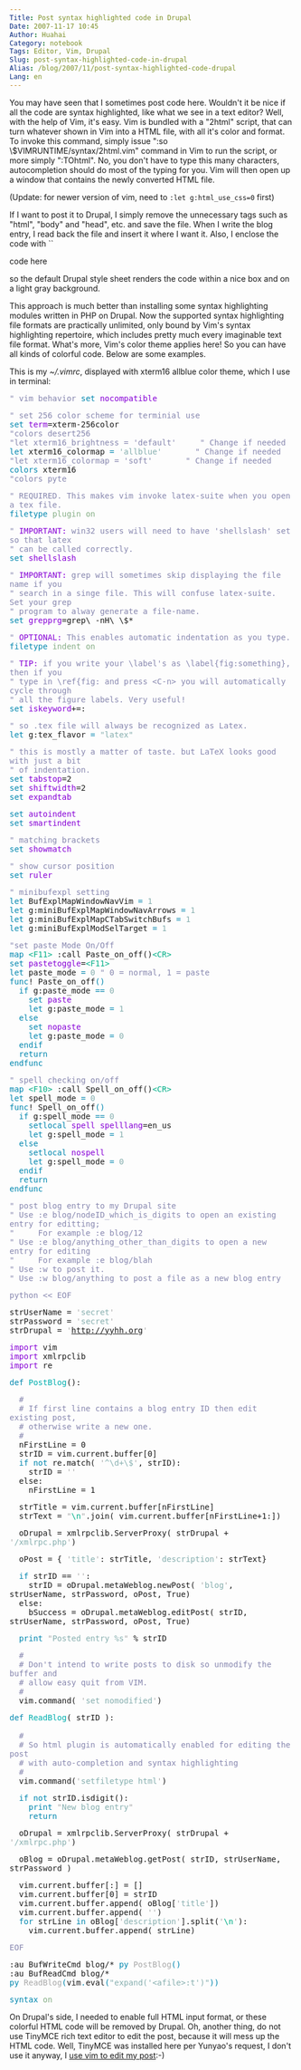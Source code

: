 ```yaml
---
Title: Post syntax highlighted code in Drupal
Date: 2007-11-17 10:45
Author: Huahai
Category: notebook
Tags: Editor, Vim, Drupal
Slug: post-syntax-highlighted-code-in-drupal
Alias: /blog/2007/11/post-syntax-highlighted-code-drupal
Lang: en
---
```


You may have seen that I sometimes post code here. Wouldn't it be nice if all the code are syntax highlighted, like what we see in a text editor? Well, with the help of Vim, it's easy. Vim is bundled with a "2html" script, that can turn whatever shown in Vim into a HTML file, with all it's color and format. To invoke this command, simply issue ":so \\$VIMRUNTIME/syntax/2html.vim" command in Vim to run the script, or more simply ":TOhtml". No, you don't have to type this many characters, autocompletion should do most of the typing for you. Vim will then open up a window that contains the newly converted HTML file.

(Update: for newer version of vim, need to `:let g:html_use_css=0` first)

If I want to post it to Drupal, I simply remove the unnecessary tags such as "html", "body" and "head", etc. and save the file. When I write the blog entry, I read back the file and insert it where I want it. Also, I enclose the code with ``

code here

  
so the default Drupal style sheet renders the code within a nice box and on a light gray background.

This approach is much better than installing some syntax highlighting modules written in PHP on Drupal. Now the supported syntax highlighting file formats are practically unlimited, only bound by Vim's syntax highlighting repertoire, which includes pretty much every imaginable text file format. What's more, Vim's color theme applies here! So you can have all kinds of colorful code. Below are some examples.

This is my *~/.vimrc*, displayed with xterm16 allblue color theme, which I use in terminal:

<font face="monospace">  
<font color="#8787af">" vim behavior</font>  
<font color="#0087af">set</font> <font color="#8700d7">nocompatible</font>

<font color="#8787af">" set 256 color scheme for terminial use</font>  
<font color="#0087af">set</font> <font color="#8700d7">term</font>=xterm-256color  
<font color="#8787af">"colors desert256</font>  
<font color="#8787af">"let xterm16\_brightness = 'default'     " Change if needed</font>  
<font color="#0087af">let</font> xterm16\_colormap <font color="#0087af">=</font> <font color="#87afaf">'allblue'</font>       <font color="#8787af">" Change if needed </font>  
<font color="#8787af">"let xterm16\_colormap = 'soft'       " Change if needed </font>  
<font color="#0087af">colors</font> xterm16  
<font color="#8787af">"colors pyte</font>

<font color="#8787af">" REQUIRED. This makes vim invoke latex-suite when you open a tex file.</font>  
<font color="#0087af">filetype</font> <font color="#87af87">plugin</font> <font color="#87af87">on</font>

<font color="#8787af">"</font> <font color="#8700d7">IMPORTANT:</font><font color="#8787af"> win32 users will need to have 'shellslash' set so that latex</font>  
<font color="#8787af">" can be called correctly.</font>  
<font color="#0087af">set</font> <font color="#8700d7">shellslash</font>

<font color="#8787af">"</font> <font color="#8700d7">IMPORTANT:</font><font color="#8787af"> grep will sometimes skip displaying the file name if you</font>  
<font color="#8787af">" search in a singe file. This will confuse latex-suite. Set your grep</font>  
<font color="#8787af">" program to alway generate a file-name.</font>  
<font color="#0087af">set</font> <font color="#8700d7">grepprg</font>=grep\\ -nH\\ \\$\*

<font color="#8787af">"</font> <font color="#8700d7">OPTIONAL:</font><font color="#8787af"> This enables automatic indentation as you type.</font>  
<font color="#0087af">filetype</font> <font color="#87af87">indent</font> <font color="#87af87">on</font>

<font color="#8787af">"</font> <font color="#8700d7">TIP:</font><font color="#8787af"> if you write your \\label's as \\label{fig:something}, then if you</font>  
<font color="#8787af">" type in \\ref{fig: and press &lt;C-n&gt; you will automatically cycle through</font>  
<font color="#8787af">" all the figure labels. Very useful!</font>  
<font color="#0087af">set</font> <font color="#8700d7">iskeyword</font>+=:

<font color="#8787af">" so .tex file will always be recognized as Latex.</font>  
<font color="#0087af">let</font> g:tex\_flavor <font color="#0087af">=</font> <font color="#87afaf">"latex"</font>

<font color="#8787af">" this is mostly a matter of taste. but LaTeX looks good with just a bit</font>  
<font color="#8787af">" of indentation.</font>  
<font color="#0087af">set</font> <font color="#8700d7">tabstop</font>=2  
<font color="#0087af">set</font> <font color="#8700d7">shiftwidth</font>=2  
<font color="#0087af">set</font> <font color="#8700d7">expandtab</font> 

<font color="#0087af">set</font> <font color="#8700d7">autoindent</font>  
<font color="#0087af">set</font> <font color="#8700d7">smartindent</font>

<font color="#8787af">" matching brackets</font>  
<font color="#0087af">set</font> <font color="#8700d7">showmatch</font>

<font color="#8787af">" show cursor position</font>  
<font color="#0087af">set</font> <font color="#8700d7">ruler</font>

<font color="#8787af">" minibufexpl setting</font>  
<font color="#0087af">let</font> BufExplMapWindowNavVim <font color="#0087af">=</font> <font color="#87afaf">1</font>  
<font color="#0087af">let</font> g:miniBufExplMapWindowNavArrows <font color="#0087af">=</font> <font color="#87afaf">1</font>  
<font color="#0087af">let</font> g:miniBufExplMapCTabSwitchBufs <font color="#0087af">=</font> <font color="#87afaf">1</font>  
<font color="#0087af">let</font> g:miniBufExplModSelTarget <font color="#0087af">=</font> <font color="#87afaf">1</font>

<font color="#8787af">"set paste Mode On/Off</font>  
<font color="#0087af">map</font> <font color="#00af87">&lt;</font><font color="#00af87">F11</font><font color="#00af87">&gt;</font> :call Paste\_on\_off()<font color="#00af87">&lt;</font><font color="#00af87">CR</font><font color="#00af87">&gt;</font>  
<font color="#0087af">set</font> <font color="#8700d7">pastetoggle</font>=<font color="#00af87">&lt;</font><font color="#00af87">F11</font><font color="#00af87">&gt;</font>  
<font color="#0087af">let</font> paste\_mode <font color="#0087af">=</font> <font color="#87afaf">0</font> <font color="#8787af">" 0 = normal, 1 = paste</font>  
<font color="#0087af">func</font>! Paste\_on\_off<font color="#0087af">()</font>  
  <font color="#0087af">if</font> g:paste\_mode <font color="#0087af">==</font> <font color="#87afaf">0</font>  
    <font color="#0087af">set</font> <font color="#8700d7">paste</font>  
    <font color="#0087af">let</font> g:paste\_mode <font color="#0087af">=</font> <font color="#87afaf">1</font>  
  <font color="#0087af">else</font>  
    <font color="#0087af">set</font> <font color="#8700d7">nopaste</font>  
    <font color="#0087af">let</font> g:paste\_mode <font color="#0087af">=</font> <font color="#87afaf">0</font>  
  <font color="#0087af">endif</font>  
  <font color="#0087af">return</font>  
<font color="#0087af">endfunc</font>

<font color="#8787af">" spell checking on/off</font>  
<font color="#0087af">map</font> <font color="#00af87">&lt;</font><font color="#00af87">F10</font><font color="#00af87">&gt;</font> :call Spell\_on\_off()<font color="#00af87">&lt;</font><font color="#00af87">CR</font><font color="#00af87">&gt;</font>  
<font color="#0087af">let</font> spell\_mode <font color="#0087af">=</font> <font color="#87afaf">0</font>  
<font color="#0087af">func</font>! Spell\_on\_off<font color="#0087af">()</font>  
  <font color="#0087af">if</font> g:spell\_mode <font color="#0087af">==</font> <font color="#87afaf">0</font>  
    <font color="#0087af">setlocal</font> <font color="#8700d7">spell</font> <font color="#8700d7">spelllang</font>=en\_us  
    <font color="#0087af">let</font> g:spell\_mode <font color="#0087af">=</font> <font color="#87afaf">1</font>  
  <font color="#0087af">else</font>   
    <font color="#0087af">setlocal</font> <font color="#8700d7">nospell</font>  
    <font color="#0087af">let</font> g:spell\_mode <font color="#0087af">=</font> <font color="#87afaf">0</font>  
  <font color="#0087af">endif</font>  
  <font color="#0087af">return</font>  
<font color="#0087af">endfunc</font>

<font color="#8787af">" post blog entry to my Drupal site</font>  
<font color="#8787af">" Use :e blog/nodeID\_which\_is\_digits to open an existing entry for editting;</font>  
<font color="#8787af">"     For example :e blog/12</font>  
<font color="#8787af">" Use :e blog/anything\_other\_than\_digits to open a new entry for editing</font>  
<font color="#8787af">"     For example :e blog/blah</font>  
<font color="#8787af">" Use :w to post it. </font>  
<font color="#8787af">" Use :w blog/anything to post a file as a new blog entry</font>

<font color="#8787af">python &lt;&lt; EOF</font>

strUserName = <font color="#a8a8a8">'</font><font color="#87afaf">secret</font><font color="#a8a8a8">'</font>  
strPassword = <font color="#a8a8a8">'</font><font color="#87afaf">secret</font><font color="#a8a8a8">'</font>  
strDrupal = <font color="#a8a8a8">'</font><font color="#87afaf"><http://yyhh.org></font><font color="#a8a8a8">'</font>

<font color="#8700d7">import</font> vim  
<font color="#8700d7">import</font> xmlrpclib  
<font color="#8700d7">import</font> re

<font color="#0087af">def</font> <font color="#00afaf">PostBlog</font>():

  <font color="#8787af">\#</font>  
  <font color="#8787af">\# If first line contains a blog entry ID then edit existing post,</font>  
  <font color="#8787af">\# otherwise write a new one.</font>  
  <font color="#8787af">\#</font>  
  nFirstLine = 0  
  strID = vim.current.buffer\[0\]  
  <font color="#0087af">if</font> <font color="#0087af">not</font> re.match( <font color="#a8a8a8">'</font><font color="#87afaf">^\\d+\\$</font><font color="#a8a8a8">'</font>, strID):  
    strID = <font color="#a8a8a8">''</font>  
  else:  
    nFirstLine = 1

  strTitle = vim.current.buffer\[nFirstLine\]  
  strText = <font color="#a8a8a8">"</font><font color="#00af87">\\n</font><font color="#a8a8a8">"</font>.join( vim.current.buffer\[nFirstLine+1:\])

  oDrupal = xmlrpclib.ServerProxy( strDrupal + <font color="#a8a8a8">'</font><font color="#87afaf">/xmlrpc.php</font><font color="#a8a8a8">'</font>)

  oPost = { <font color="#a8a8a8">'</font><font color="#87afaf">title</font><font color="#a8a8a8">'</font>: strTitle, <font color="#a8a8a8">'</font><font color="#87afaf">description</font><font color="#a8a8a8">'</font>: strText}

  <font color="#0087af">if</font> strID == <font color="#a8a8a8">''</font>:  
    strID = oDrupal.metaWeblog.newPost( <font color="#a8a8a8">'</font><font color="#87afaf">blog</font><font color="#a8a8a8">'</font>, strUserName, strPassword, oPost, True)  
  else:  
    bSuccess = oDrupal.metaWeblog.editPost( strID, strUserName, strPassword, oPost, True)

  <font color="#0087af">print</font> <font color="#a8a8a8">"</font><font color="#87afaf">Posted entry %s</font><font color="#a8a8a8">"</font> % strID

  <font color="#8787af">\#</font>  
  <font color="#8787af">\# Don't intend to write posts to disk so unmodify the buffer and</font>  
  <font color="#8787af">\# allow easy quit from VIM.</font>  
  <font color="#8787af">\#</font>  
  vim.command( <font color="#a8a8a8">'</font><font color="#87afaf">set nomodified</font><font color="#a8a8a8">'</font>)

<font color="#0087af">def</font> <font color="#00afaf">ReadBlog</font>( strID ):  
    
  <font color="#8787af">\#</font>  
  <font color="#8787af">\# So html plugin is automatically enabled for editing the post </font>  
  <font color="#8787af">\# with auto-completion and syntax highlighting</font>  
  <font color="#8787af">\#</font>  
  vim.command(<font color="#a8a8a8">'</font><font color="#87afaf">setfiletype html</font><font color="#a8a8a8">'</font>)

  <font color="#0087af">if</font> <font color="#0087af">not</font> strID.isdigit():  
    <font color="#0087af">print</font> <font color="#a8a8a8">"</font><font color="#87afaf">New blog entry</font><font color="#a8a8a8">"</font>  
    <font color="#0087af">return</font>

  oDrupal = xmlrpclib.ServerProxy( strDrupal + <font color="#a8a8a8">'</font><font color="#87afaf">/xmlrpc.php</font><font color="#a8a8a8">'</font>)

  oBlog = oDrupal.metaWeblog.getPost( strID, strUserName, strPassword )

  vim.current.buffer\[:\] = \[\]  
  vim.current.buffer\[0\] = strID  
  vim.current.buffer.append( oBlog\[<font color="#a8a8a8">'</font><font color="#87afaf">title</font><font color="#a8a8a8">'</font>\])  
  vim.current.buffer.append( <font color="#a8a8a8">''</font>)  
  <font color="#0087af">for</font> strLine <font color="#0087af">in</font> oBlog\[<font color="#a8a8a8">'</font><font color="#87afaf">description</font><font color="#a8a8a8">'</font>\].split(<font color="#a8a8a8">'</font><font color="#00af87">\\n</font><font color="#a8a8a8">'</font>):  
    vim.current.buffer.append( strLine)

<font color="#8787af">EOF</font>

:au BufWriteCmd blog/\* <font color="#0087af">py</font> <font color="#a8a8a8">PostBlog</font><font color="#0087af">()</font>   
:au BufReadCmd blog/\* <font color="#0087af">py</font> <font color="#a8a8a8">ReadBlog</font><font color="#0087af">(</font>vim<font color="#0087af">.</font>eval<font color="#0087af">(</font><font color="#87afaf">"expand('&lt;afile&gt;:t')"</font><font color="#0087af">))</font>

<font color="#0087af">syntax</font> <font color="#87af87">on</font>  

</font>

On Drupal's side, I needed to enable full HTML input format, or these colorful HTML code will be removed by Drupal. Oh, another thing, do not use TinyMCE rich text editor to edit the post, because it will mess up the HTML code. Well, TinyMCE was installed here per Yunyao's request, I don't use it anyway, I [use vim to edit my post](http://yyhh.org/blog/2007/10/posting-blog-entry-drupal-within-vim):-)
